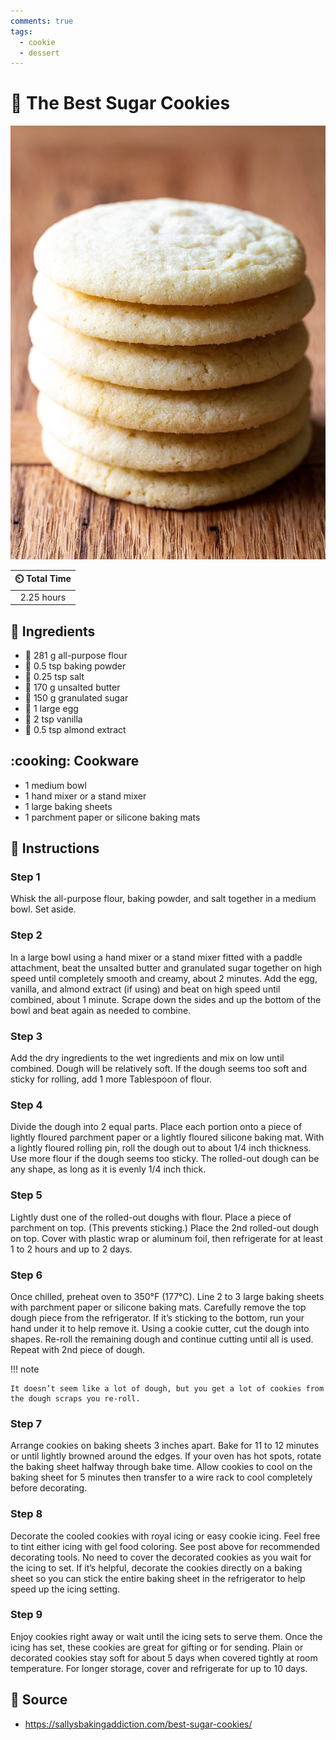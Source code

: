 ```yaml
---
comments: true
tags:
  - cookie
  - dessert
---
```

# :cookie: The Best Sugar Cookies

![The Best Sugar Cookies](../assets/images/the-best-sugar-cookies.jpg)

| :timer_clock: Total Time |
|:-----------------------: |
| 2.25 hours |

## :salt: Ingredients

- :ear_of_rice: 281 g all-purpose flour
- :dash: 0.5 tsp baking powder
- :salt: 0.25 tsp salt
- :butter: 170 g unsalted butter
- :candy: 150 g granulated sugar
- :egg: 1 large egg
- :icecream: 2 tsp vanilla
- :chestnut: 0.5 tsp almond extract

## :cooking: Cookware

- 1 medium bowl
- 1 hand mixer or a stand mixer
- 1 large baking sheets
- 1 parchment paper or silicone baking mats

## :pencil: Instructions

### Step 1

Whisk the all-purpose flour, baking powder, and salt together in a medium bowl. Set aside.

### Step 2

In a large bowl using a hand mixer or a stand mixer fitted with a paddle attachment, beat the unsalted butter and
granulated sugar together on high speed until completely smooth and creamy, about 2 minutes. Add the egg, vanilla, and
almond extract (if using) and beat on high speed until combined, about 1 minute. Scrape down the sides and up the bottom
of the bowl and beat again as needed to combine.

### Step 3

Add the dry ingredients to the wet ingredients and mix on low until combined. Dough will be relatively soft. If the
dough seems too soft and sticky for rolling, add 1 more Tablespoon of flour.

### Step 4

Divide the dough into 2 equal parts. Place each portion onto a piece of lightly floured parchment paper or a lightly
floured silicone baking mat. With a lightly floured rolling pin, roll the dough out to about 1/4 inch thickness. Use
more flour if the dough seems too sticky. The rolled-out dough can be any shape, as long as it is evenly 1/4 inch thick.

### Step 5

Lightly dust one of the rolled-out doughs with flour. Place a piece of parchment on top. (This prevents sticking.) Place
the 2nd rolled-out dough on top. Cover with plastic wrap or aluminum foil, then refrigerate for at least 1 to 2 hours
and up to 2 days.

### Step 6

Once chilled, preheat oven to 350°F (177°C). Line 2 to 3 large baking sheets with parchment paper or silicone baking
mats. Carefully remove the top dough piece from the refrigerator. If it’s sticking to the bottom, run your hand under
it to help remove it. Using a cookie cutter, cut the dough into shapes. Re-roll the remaining dough and continue cutting
until all is used. Repeat with 2nd piece of dough.

!!! note

    It doesn’t seem like a lot of dough, but you get a lot of cookies from the dough scraps you re-roll.

### Step 7

Arrange cookies on baking sheets 3 inches apart. Bake for 11 to 12 minutes or until lightly browned around the edges. If
your oven has hot spots, rotate the baking sheet halfway through bake time. Allow cookies to cool on the baking sheet
for 5 minutes then transfer to a wire rack to cool completely before decorating.

### Step 8

Decorate the cooled cookies with royal icing or easy cookie icing. Feel free to tint either icing with gel food
coloring. See post above for recommended decorating tools. No need to cover the decorated cookies as you wait for the
icing to set. If it’s helpful, decorate the cookies directly on a baking sheet so you can stick the entire baking
sheet in the refrigerator to help speed up the icing setting.

### Step 9

Enjoy cookies right away or wait until the icing sets to serve them. Once the icing has set, these cookies are great for
gifting or for sending. Plain or decorated cookies stay soft for about 5 days when covered tightly at room temperature.
For longer storage, cover and refrigerate for up to 10 days.

## :link: Source

- <https://sallysbakingaddiction.com/best-sugar-cookies/>
